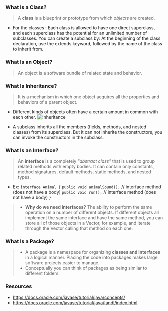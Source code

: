 ### What Is a Class?
> A **class** is a blueprint or prototype from which *objects* are created.
- For the classes : Each class is allowed to have one direct superclass, and each superclass has the potential for an unlimited number of subclasses. You can create a subclass by: At the beginning of the class declaration, use the extends keyword, followed by the name of the class to inherit from.

### What Is an Object?
> An object is a software bundle of related state and behavior.

### What Is Inheritance?
> It is a mechanism in which one object acquires all the properties and behaviors of a parent object.
- Different kinds of objects often have a certain amount in common with each other.
![Inheritance](https://javatutorial.net/wp-content/uploads/2017/10/java-polymorphism-example.png)

- A subclass inherits all the members (fields, methods, and nested classes) from its superclass. But it can not inherite the constructors, you can invoke the constructors in the subclass.


### What Is an Interface?
> An **interface** is a completely *"abstract class"* that is used to group related methods with empty bodies. It can contain only constants, method signatures, default methods, static methods, and nested types.
- Ex:
`interface Animal {`
  `public void animalSound();` // interface method (does not have a body)
  `public void run();` // interface method (does not have a body)
`}`

> * **Why do we need interfaces?**
> The ability to perform the same operation on a number of different objects. If different objects all implement the same interface and have the same method, you can store all of those objects in a Vector, for example, and iterate through the Vector calling that method on each one.

### What Is a Package?
> - A package is a namespace for organizing **classes and interfaces** in a logical manner. Placing the code into packages makes large software projects easier to manage.
> - Conceptually you can think of packages as being similar to different folders.

### Resources
- https://docs.oracle.com/javase/tutorial/java/concepts/
- https://docs.oracle.com/javase/tutorial/java/IandI/index.html


